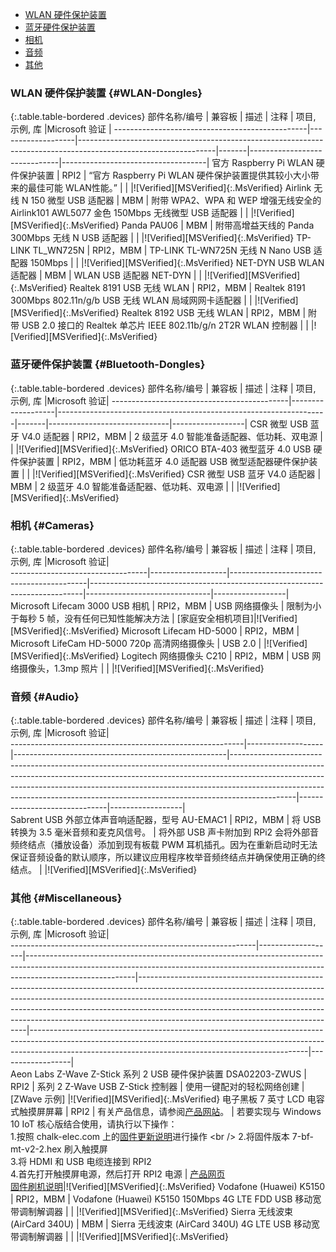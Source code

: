 - [WLAN 硬件保护装置](#WiFi-Dongles)
- [蓝牙硬件保护装置](#Bluetooth-Dongles)
- [相机](#Cameras)
- [音频](#Audio)
- [其他](#Miscellaneous)

### WLAN 硬件保护装置 {\#WLAN-Dongles}

{:.table.table-bordered .devices}
部件名称/编号 | 兼容板 | 描述 | 注释 | 项目, 示例, 库 |Microsoft 验证 |
------------------------------------------------|-------------------|----------------------------------------------------------------------------------------------------------------|-------|------------------------------|------------------------------------|
官方 Raspberry Pi WLAN 硬件保护装置 | RPI2 | “官方 Raspberry Pi WLAN 硬件保护装置提供其较小大小带来的最佳可能 WLAN性能。” | | |!\[Verified\]\[MSVerified\]{:.MsVerified}
Airlink 无线 N 150 微型 USB 适配器 | MBM | 附带 WPA2、WPA 和 WEP 增强无线安全的 Airlink101 AWL5077 金色 150Mbps 无线微型 USB 适配器 | | |!\[Verified\]\[MSVerified\]{:.MsVerified}
Panda PAU06 | MBM | 附带高增益天线的 Panda 300Mbps 无线 N USB 适配器 | | |!\[Verified\]\[MSVerified\]{:.MsVerified}
TP-LINK TL\_WN725N | RPI2，MBM | TP-LINK TL-WN725N 无线 N Nano USB 适配器 150Mbps | | |!\[Verified\]\[MSVerified\]{:.MsVerified}
NET-DYN USB WLAN 适配器 | MBM | WLAN USB 适配器 NET-DYN | | |!\[Verified\]\[MSVerified\]{:.MsVerified}
Realtek 8191 USB 无线 WLAN | RPI2，MBM | Realtek 8191 300Mbps 802.11n/g/b USB 无线 WLAN 局域网网卡适配器 | | |!\[Verified\]\[MSVerified\]{:.MsVerified}
Realtek 8192 USB 无线 WLAN | RPI2，MBM | 附带 USB 2.0 接口的 Realtek 单芯片 IEEE 802.11b/g/n 2T2R WLAN 控制器 | | |!\[Verified\]\[MSVerified\]{:.MsVerified}

### 蓝牙硬件保护装置 {\#Bluetooth-Dongles}

{:.table.table-bordered .devices}
部件名称/编号 | 兼容板 | 描述 | 注释 | 项目, 示例, 库 |Microsoft 验证|
--------------------------------------------|-------------------|-------------------------------------------------------------------|-------|------------------------------|------------------|
CSR 微型 USB 蓝牙 V4.0 适配器 | RPI2，MBM | 2 级蓝牙 4.0 智能准备适配器、低功耗、双电源 | | |!\[Verified\]\[MSVerified\]{:.MsVerified}
ORICO BTA-403 微型蓝牙 4.0 USB 硬件保护装置 | RPI2，MBM | 低功耗蓝牙 4.0 适配器 USB 微型适配器硬件保护装置 | | |!\[Verified\]\[MSVerified\]{:.MsVerified}
CSR 微型 USB 蓝牙 V4.0 适配器 | MBM | 2 级蓝牙 4.0 智能准备适配器、低功耗、双电源 | | |!\[Verified\]\[MSVerified\]{:.MsVerified}

### 相机 {\#Cameras}

{:.table.table-bordered .devices}
部件名称/编号 | 兼容板 | 描述 | 注释 | 项目, 示例, 库 |Microsoft 验证|                  
----------------------------------|-------------------|------------------------------------------|----------------------------------------------------------------------------|-------------------------------|------------------|                  
Microsoft Lifecam 3000 USB 相机 | RPI2，MBM | USB 网络摄像头 | 限制为小于每秒 5 帧，没有任何已知性能解决方法 | \[家庭安全相机项目\]|!\[Verified\]\[MSVerified\]{:.MsVerified}
Microsoft Lifecam HD-5000 | RPI2，MBM | Microsoft LifeCam HD-5000 720p 高清网络摄像头 | USB 2.0 | |!\[Verified\]\[MSVerified\]{:.MsVerified}
Logitech 网络摄像头 C210 | RPI2，MBM | USB 网络摄像头，1.3mp 照片 | | |!\[Verified\]\[MSVerified\]{:.MsVerified}

### 音频 {\#Audio}

{:.table.table-bordered .devices}
部件名称/编号 | 兼容板 | 描述 | 注释 | 项目, 示例, 库 |Microsoft 验证|                  
----------------------------------------------------------|-------------------|-----------------------------------------------------|----------------------------------------------------------------------------------------------------------------------------------------------------------------------------------------------------------------------------------------------------------------------------------------------------------------------------------------|------------------------------|------------------|                  
Sabrent USB 外部立体声音响适配器，型号 AU-EMAC1 | RPI2，MBM | 将 USB 转换为 3.5 毫米音频和麦克风信号。 | 将外部 USB 声卡附加到 RPi2 会将外部音频终结点（播放设备）添加到现有板载 PWM 耳机插孔。因为在重新启动时无法保证音频设备的默认顺序，所以建议应用程序枚举音频终结点并确保使用正确的终结点。 | |!\[Verified\]\[MSVerified\]{:.MsVerified}
                                                                                                                                                                                                                                                                                                                                                                                                                                                                                                            
### 其他 {\#Miscellaneous}                                                                                                                                                                                                                                                                                                                                                                                                                                                                          

{:.table.table-bordered .devices}
部件名称/编号 | 兼容板 | 描述 | 注释 | 项目, 示例, 库 |Microsoft 验证|                  
-------------------------------------------------------------|-------------------|---------------------------------------------------------------------------------------------------------------------------------------------------------------------------------------|--------------------------------------------------------------------------------------------------------------------------------------------------------------------------------------------------------------------------------------------------------------------------------------------------------------------------------------------------------------------------|---------------------------------------------------------------------------------------------------------------------------------------------------------------------------------------------------------------------------------|------------------|                  
Aeon Labs Z-Wave Z-Stick 系列 2 USB 硬件保护装置 DSA02203-ZWUS | RPI2 | 系列 2 Z-Wave USB Z-Stick 控制器 | 使用一键配对的轻松网络创建 | \[ZWave 示例\] |!\[Verified\]\[MSVerified\]{:.MsVerified}
电子黑板 7 英寸 LCD 电容式触摸屏屏幕 | RPI2 | 有关产品信息，请参阅[产品网站](http://www.chalk-elec.com/?page_id=1280#!/7-black-frame-universal-HDMI-LCD-with-capacitive-multi-touch/p/21750201/category=3094861)。 | 若要实现与 Windows 10 IoT 核心版结合使用，请执行以下操作： <br /> 1.按照 chalk-elec.com 上的[固件更新说明]('http://www.chalk-elec.com/?p=1826')进行操作 <br /> 2.将固件版本 7-bf-mt-v2-2.hex 刷入触摸屏 <br /> 3.将 HDMI 和 USB 电缆连接到 RPI2 <br /> 4.首先打开触摸屏电源，然后打开 RPI2 电源 | [产品网页](http://www.chalk-elec.com/?page_id=1280#!/7-black-frame-universal-HDMI-LCD-with-capacitive-multi-touch/p/21750201/category=3094861) <br /> [固件刷机说明](http://www.chalk-elec.com/?p=1826)|!\[Verified\]\[MSVerified\]{:.MsVerified}
Vodafone \(Huawei\) K5150 | RPI2，MBM | Vodafone \(Huawei\) K5150 150Mbps 4G LTE FDD USB 移动宽带调制解调器 | | |!\[Verified\]\[MSVerified\]{:.MsVerified}
Sierra 无线波束 \(AirCard 340U\) | MBM | Sierra 无线波束 \(AirCard 340U\) 4G LTE USB 移动宽带调制解调器 | | |!\[Verified\]\[MSVerified\]{:.MsVerified}
                                                                                                                                                                                                                                                                                                                                                                                                                                                                                                                                                                                                                                                                                                                                                                                                                                                                                      
